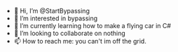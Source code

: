 - 👋 Hi, I’m @StartBypassing
- 👀 I’m interested in bypassing
- 🌱 I’m currently learning how to make a flying car in C#
- 💞️ I’m looking to collaborate on nothing
- 📫 How to reach me: you can't im off the grid.

<!---
StartBypassing/StartBypassing is a ✨ special ✨ repository because its `README.md` (this file) appears on your GitHub profile.
You can click the Preview link to take a look at your changes.
--->
